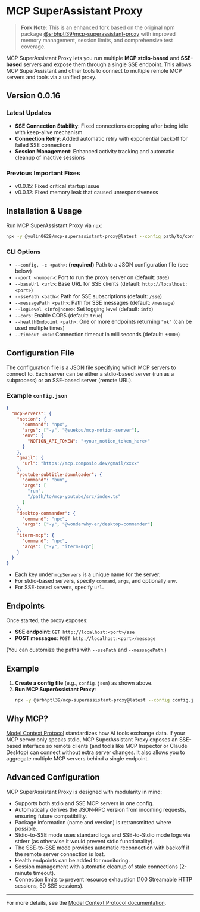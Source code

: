 # MCP SuperAssistant Proxy

> **Fork Note**: This is an enhanced fork based on the original npm package [@srbhptl39/mcp-superassistant-proxy](https://www.npmjs.com/package/@srbhptl39/mcp-superassistant-proxy) with improved memory management, session limits, and comprehensive test coverage.

MCP SuperAssistant Proxy lets you run multiple **MCP stdio-based** and **SSE-based** servers and expose them through a single SSE endpoint. This allows MCP SuperAssistant and other tools to connect to multiple remote MCP servers and tools via a unified proxy.

## Version 0.0.16

### Latest Updates
- **SSE Connection Stability**: Fixed connections dropping after being idle with keep-alive mechanism
- **Connection Retry**: Added automatic retry with exponential backoff for failed SSE connections
- **Session Management**: Enhanced activity tracking and automatic cleanup of inactive sessions

### Previous Important Fixes
- v0.0.15: Fixed critical startup issue
- v0.0.12: Fixed memory leak that caused unresponsiveness

## Installation & Usage

Run MCP SuperAssistant Proxy via `npx`:

```bash
npx -y @yulin0629/mcp-superassistant-proxy@latest --config path/to/config.json
```

### CLI Options

- `--config, -c <path>`: **(required)** Path to a JSON configuration file (see below)
- `--port <number>`: Port to run the proxy server on (default: `3006`)
- `--baseUrl <url>`: Base URL for SSE clients (default: `http://localhost:<port>`)
- `--ssePath <path>`: Path for SSE subscriptions (default: `/sse`)
- `--messagePath <path>`: Path for SSE messages (default: `/message`)
- `--logLevel <info|none>`: Set logging level (default: `info`)
- `--cors`: Enable CORS (default: `true`)
- `--healthEndpoint <path>`: One or more endpoints returning `"ok"` (can be used multiple times)
- `--timeout <ms>`: Connection timeout in milliseconds (default: `30000`)

## Configuration File

The configuration file is a JSON file specifying which MCP servers to connect to. Each server can be either a stdio-based server (run as a subprocess) or an SSE-based server (remote URL).

### Example `config.json`

```json
{
  "mcpServers": {
    "notion": {
      "command": "npx",
      "args": ["-y", "@suekou/mcp-notion-server"],
      "env": {
        "NOTION_API_TOKEN": "<your_notion_token_here>"
      }
    },
    "gmail": {
      "url": "https://mcp.composio.dev/gmail/xxxx"
    },
    "youtube-subtitle-downloader": {
      "command": "bun",
      "args": [
        "run",
        "/path/to/mcp-youtube/src/index.ts"
      ]
    },
    "desktop-commander": {
      "command": "npx",
      "args": ["-y", "@wonderwhy-er/desktop-commander"]
    },
    "iterm-mcp": {
      "command": "npx",
      "args": ["-y", "iterm-mcp"]
    }
  }
}
```

- Each key under `mcpServers` is a unique name for the server.
- For stdio-based servers, specify `command`, `args`, and optionally `env`.
- For SSE-based servers, specify `url`.

## Endpoints

Once started, the proxy exposes:
- **SSE endpoint**: `GET http://localhost:<port>/sse`
- **POST messages**: `POST http://localhost:<port>/message`

(You can customize the paths with `--ssePath` and `--messagePath`.)

## Example

1. **Create a config file** (e.g., `config.json`) as shown above.
2. **Run MCP SuperAssistant Proxy**:
   ```bash
   npx -y @srbhptl39/mcp-superassistant-proxy@latest --config config.json --port 3006
   ```

## Why MCP?

[Model Context Protocol](https://spec.modelcontextprotocol.io/) standardizes how AI tools exchange data. If your MCP server only speaks stdio, MCP SuperAssistant Proxy exposes an SSE-based interface so remote clients (and tools like MCP Inspector or Claude Desktop) can connect without extra server changes. It also allows you to aggregate multiple MCP servers behind a single endpoint.

## Advanced Configuration

MCP SuperAssistant Proxy is designed with modularity in mind:
- Supports both stdio and SSE MCP servers in one config.
- Automatically derives the JSON‑RPC version from incoming requests, ensuring future compatibility.
- Package information (name and version) is retransmitted where possible.
- Stdio-to-SSE mode uses standard logs and SSE-to-Stdio mode logs via stderr (as otherwise it would prevent stdio functionality).
- The SSE-to-SSE mode provides automatic reconnection with backoff if the remote server connection is lost.
- Health endpoints can be added for monitoring.
- Session management with automatic cleanup of stale connections (2-minute timeout).
- Connection limits to prevent resource exhaustion (100 Streamable HTTP sessions, 50 SSE sessions).

---

For more details, see the [Model Context Protocol documentation](https://modelcontextprotocol.io/).

